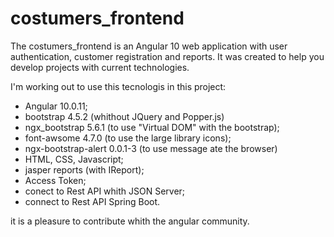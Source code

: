 # costumers_frontend
The costumers_frontend is an Angular 10 web application with user authentication, customer registration and reports. It was created to help you develop projects with current technologies.

I'm working out to use this tecnologis in this project:

- Angular 10.0.11;
- bootstrap 4.5.2 (whithout JQuery and Popper.js) 
- ngx_bootstrap 5.6.1 (to use "Virtual DOM" with the bootstrap);
- font-awsome 4.7.0 (to use the large library icons);
- ngx-bootstrap-alert 0.0.1-3 (to use message ate the browser)
- HTML, CSS, Javascript;
- jasper reports (with IReport);
- Access Token;
- conect to Rest API whith JSON Server;
- connect to Rest API Spring Boot.

it is a pleasure to contribute whith the angular community.
